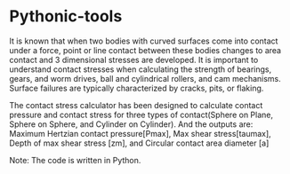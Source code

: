 # Pythonic-tools

It is known that when two bodies with curved surfaces come into contact under a force, point or line contact between these bodies changes to area contact and 3 dimensional stresses are developed. It is important to understand contact stresses when calculating the strength of bearings, gears, and worm drives, ball and cylindrical rollers, and cam mechanisms. Surface failures are typically characterized by cracks, pits, or flaking.

The contact stress calculator has been designed to calculate contact pressure and contact stress for three types of contact(Sphere on Plane, Sphere on Sphere, and Cylinder on Cylinder). And the outputs are: Maximum Hertzian contact pressure[Pmax], Max shear stress[taumax], Depth of max shear stress [zm], and Circular contact area diameter [a]

Note: The code is written in Python.
